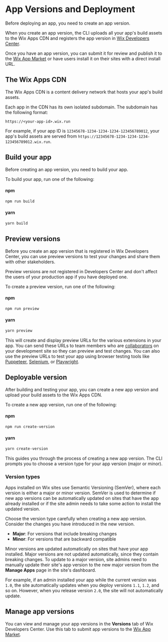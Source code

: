 # App Versions and Deployment

Before deploying an app, you need to create an app version.

When you create an app version, the CLI uploads all your app's build assets to the Wix Apps CDN and registers the app version in [Wix Developers Center](https://dev.wix.com/).

Once you have an app version, you can submit it for review and publish it to the [Wix App Market](https://www.wix.com/app-market) or have users install it on their sites with a direct install URL.

## The Wix Apps CDN

The Wix Apps CDN is a content delivery network that hosts your app's build assets.

Each app in the CDN has its own isolated subdomain. The subdomain has the following format:

```
https://<your-app-id>.wix.run
```

For example, if your app ID is `12345678-1234-1234-1234-123456789012`, your app's build assets are served from `https://12345678-1234-1234-1234-123456789012.wix.run`.

## Build your app

Before creating an app version, you need to build your app.

To build your app, run one of the following:

#### npm

```bash
npm run build
```

#### yarn

```bash
yarn build
```

## Preview versions

Before you create an app version that is registered in Wix Developers Center, you can use preview versions to test your changes and share them with other stakeholders.

Preview versions are not registered in Developers Center and don't affect the users of your production app if you have deployed one.

To create a preview version, run one of the following:

#### npm

```bash
npm run preview
```

#### yarn

```bash
yarn preview
```

This will create and display preview URLs for the various extensions in your app. You can send these URLs to team members who are [collaborators](https://support.wix.com/en/article/inviting-people-to-contribute-to-your-site) on your development site so they can preview and test changes. You can also use the preview URLs to test your app using browser testing tools like [Puppeteer](https://pptr.dev/), [Selenium](https://saucelabs.com/selenium-getting-started), or [Playwright](https://playwright.dev/).

## Deployable version

After building and testing your app, you can create a new app version and upload your build assets to the Wix Apps CDN.

To create a new app version, run one of the following:

#### npm

```bash
npm run create-version
```

#### yarn

```bash
yarn create-version
```

This guides you through the process of creating a new app version. The CLI prompts you to choose a version type for your app version (major or minor).

### Version types

Apps installed on Wix sites use Semantic Versioning (SemVer), where each version is either a major or minor version. SemVer is used to determine if new app versions can be automatically updated on sites that have the app already installed or if the site admin needs to take some action to install the updated version.

Choose the version type carefully when creating a new app version. Consider the changes you have introduced in the new version.

- **Major**: For versions that include breaking changes
- **Minor**: For versions that are backward compatible

Minor versions are updated automatically on sites that have your app installed. Major versions are not updated automatically, since they contain breaking changes. To update to a major version, site admins need to manually update their site's app version to the new major version from the **Manage Apps** page in the site's dashboard.

For example, if an admin installed your app while the current version was `1.0`, the site automatically updates when you deploy versions `1.1`, `1.2`, and so on. However, when you release version `2.0`, the site will not automatically update.

## Manage app versions

You can view and manage your app versions in the **Versions** tab of Wix Developers Center. Use this tab to submit app versions to the [Wix App Market](https://www.wix.com/app-market).
